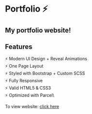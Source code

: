# Portfolio ⚡️ 

## My portfolio website!

## Features

⚡️ Modern UI Design + Reveal Animations\
⚡️ One Page Layout\
⚡️ Styled with Bootstrap + Custom SCSS\
⚡️ Fully Responsive\
⚡️ Valid HTML5 & CSS3\
⚡️ Optimized with Parcel\

To view website: [click here](https://myportfoliogedi.netlify.app/)

